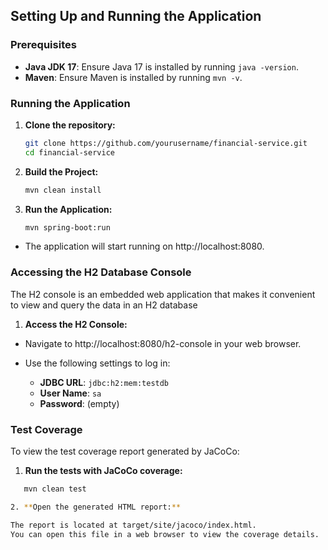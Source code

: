 ## Setting Up and Running the Application

### Prerequisites

- **Java JDK 17**: Ensure Java 17 is installed by running `java -version`.
- **Maven**: Ensure Maven is installed by running `mvn -v`.

### Running the Application

1. **Clone the repository:**
   ```bash
   git clone https://github.com/yourusername/financial-service.git
   cd financial-service

2. **Build the Project:**
   ```bash
   mvn clean install

3. **Run the Application:**
   ```bash
   mvn spring-boot:run

- The application will start running on http://localhost:8080.

### Accessing the H2 Database Console

The H2 console is an embedded web application that makes it convenient to view and query the data in an H2 database

1. **Access the H2 Console:**
- Navigate to http://localhost:8080/h2-console in your web browser.
- Use the following settings to log in:

  - **JDBC URL**: `jdbc:h2:mem:testdb`
  - **User Name**: `sa`
  - **Password**: (empty)

### Test Coverage

To view the test coverage report generated by JaCoCo:

1. **Run the tests with JaCoCo coverage:**
```bash
   mvn clean test

2. **Open the generated HTML report:**

The report is located at target/site/jacoco/index.html.
You can open this file in a web browser to view the coverage details.
